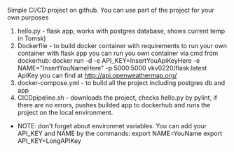 Simple CI/CD project on github. You can use part of the project for your own purposes

1. hello.py - flask app, works with postgres database, shows current temp in Tomsk)
2. Dockerfile - to build docker container with requirements to run your own container with flask app
you can run you own container via cmd from dockerhub:
docker run -d -e API_KEY=InsertYouApiKeyHere -e NAME="InsertYouNameHere" -p 5000:5000 vkv0220/flask:latest
ApiKey you can find at http://api.openweathermap.org/
3. docker-compose.yml - to build all the project including postgres db and app
4. CICDpipeline.sh - downloads the project, checks hello.py by pylint, if there are no errors, pushes builded app to dockerhub and runs the project on the local environment.

* NOTE: don't forget about environmet variables.
You can add your API_KEY and NAME by the commands:
export NAME=YouName
export API_KEY=LongAPIKey
